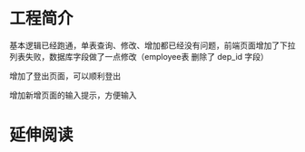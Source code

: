 # 工程简介

基本逻辑已经跑通，单表查询、修改、增加都已经没有问题，前端页面增加了下拉列表失败，数据库字段做了一点修改（employee表 删除了 dep_id 字段）

增加了登出页面，可以顺利登出

增加新增页面的输入提示，方便输入

# 延伸阅读

